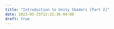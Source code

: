 ```yaml
---
title: "Introduction to Unity Shaders [Part 2]"
date: 2023-05-25T12:21:36-04:00
draft: true
---
```


